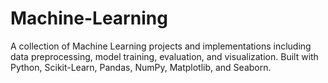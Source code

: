 # Machine-Learning
A collection of Machine Learning projects and implementations including data preprocessing, model training, evaluation, and visualization. Built with Python, Scikit-Learn, Pandas, NumPy, Matplotlib, and Seaborn.
